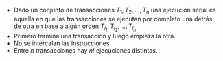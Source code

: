 - Dado un conjunto de transacciones $T_1,T_2, \dots , T_n$ una ejecución serial es aquella en que las transacciones se ejecutan por completo una detrás de otra en base a algún orden $T_{i_1}, T_{i_2}, \dots, T_{i_n}$ 
- Primero termina una transacción y luego empieza la otra. 
- No se intercalan las instrucciones.
- Entre *n* transacciones hay *n!* ejecuciones distintas.